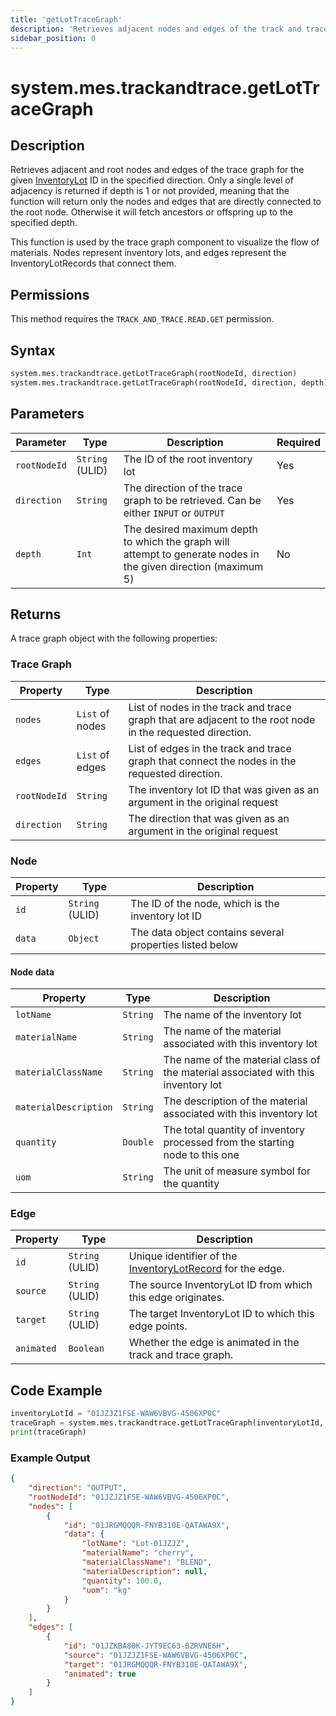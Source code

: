 ```yaml
---
title: 'getLotTraceGraph'
description: 'Retrieves adjacent nodes and edges of the track and trace graph for the given inventory lot ID in the specified direction.'
sidebar_position: 0
---
```


# system.mes.trackandtrace.getLotTraceGraph

## Description

Retrieves adjacent and root nodes and edges of the trace graph for the given
[InventoryLot](../../data-model/inventory-model/inventory-lot.md) ID in the specified direction. Only a single level of
adjacency is returned if depth is 1 or not provided, meaning that the function will return only the nodes and edges that are directly connected to the
root node. Otherwise it will fetch ancestors or offspring up to the specified depth.

This function is used by the trace graph component to visualize the flow of materials. Nodes represent inventory lots,
and edges represent the InventoryLotRecords that connect them.

## Permissions

This method requires the `TRACK_AND_TRACE.READ.GET` permission.

## Syntax

```python
system.mes.trackandtrace.getLotTraceGraph(rootNodeId, direction)
system.mes.trackandtrace.getLotTraceGraph(rootNodeId, direction, depth) # Overload
```

## Parameters

| Parameter    | Type            | Description                                                                                                    | Required |
| ------------ | --------------- | -------------------------------------------------------------------------------------------------------------- | -------- |
| `rootNodeId` | `String` (ULID) | The ID of the root inventory lot                                                                               | Yes      |
| `direction`  | `String`        | The direction of the trace graph to be retrieved. Can be either `INPUT` or `OUTPUT`                            | Yes      |
| `depth `     | `Int`           | The desired maximum depth to which the graph will attempt to generate nodes in the given direction (maximum 5) | No       |

## Returns

A trace graph object with the following properties:

### Trace Graph

| Property     | Type            | Description                                                                                               |
| ------------ | --------------- | --------------------------------------------------------------------------------------------------------- |
| `nodes`      | `List` of nodes | List of nodes in the track and trace graph that are adjacent to the root node in the requested direction. |
| `edges`      | `List` of edges | List of edges in the track and trace graph that connect the nodes in the requested direction.             |
| `rootNodeId` | `String`        | The inventory lot ID that was given as an argument in the original request                                |
| `direction`  | `String`        | The direction that was given as an argument in the original request                                       |

### Node

| Property | Type            | Description                                              |
| -------- | --------------- | -------------------------------------------------------- |
| `id`     | `String` (ULID) | The ID of the node, which is the inventory lot ID        |
| `data`   | `Object`        | The data object contains several properties listed below |

#### Node data

| Property              | Type     | Description                                                                       |
| --------------------- | -------- | --------------------------------------------------------------------------------- |
| `lotName`             | `String` | The name of the inventory lot                                                     |
| `materialName`        | `String` | The name of the material associated with this inventory lot                       |
| `materialClassName`   | `String` | The name of the material class of the material associated with this inventory lot |
| `materialDescription` | `String` | The description of the material associated with this inventory lot                |
| `quantity`            | `Double` | The total quantity of inventory processed from the starting node to this one      |
| `uom`                 | `String` | The unit of measure symbol for the quantity                                       |

### Edge

| Property   | Type            | Description                                                                                                                     |
| ---------- | --------------- | ------------------------------------------------------------------------------------------------------------------------------- |
| `id`       | `String` (ULID) | Unique identifier of the [InventoryLotRecord](../../data-model/inventory-operation-model/inventory-lot-record.md) for the edge. |
| `source`   | `String` (ULID) | The source InventoryLot ID from which this edge originates.                                                                     |
| `target`   | `String` (ULID) | The target InventoryLot ID to which this edge points.                                                                           |
| `animated` | `Boolean`       | Whether the edge is animated in the track and trace graph.                                                                      |

## Code Example

```python
inventoryLotId = "01JZJZ1FSE-WAW6VBVG-4506XP0C"
traceGraph = system.mes.trackandtrace.getLotTraceGraph(inventoryLotId, "OUTPUT")
print(traceGraph)
```

### Example Output

```json
{
	"direction": "OUTPUT",
	"rootNodeId": "01JZJZ1FSE-WAW6VBVG-4506XP0C",
	"nodes": [
		{
			"id": "01JRGMQQQR-FNYB310E-QATAWA9X",
			"data": {
				"lotName": "Lot-01JZJZ",
				"materialName": "cherry",
				"materialClassName": "BLEND",
				"materialDescription": null,
				"quantity": 100.0,
				"uom": "kg"
			}
		}
	],
	"edges": [
		{
			"id": "01JZKBA80K-JYT9EC63-BZRVNE6H",
			"source": "01JZJZ1FSE-WAW6VBVG-4506XP0C",
			"target": "01JRGMQQQR-FNYB310E-QATAWA9X",
			"animated": true
		}
	]
}
```
